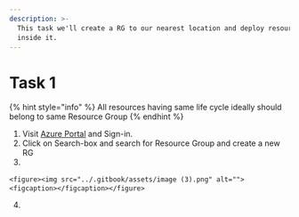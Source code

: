 ```yaml
---
description: >-
  This task we'll create a RG to our nearest location and deploy resources
  inside it.
---
```


# Task 1

{% hint style="info" %}
All resources having same life cycle ideally should belong to same Resource Group
{% endhint %}

1. Visit [Azure Portal](https://portal.azure.com) and Sign-in.
2. Click on Search-box and search for Resource Group and create a new RG
3.

    <figure><img src="../.gitbook/assets/image (3).png" alt=""><figcaption></figcaption></figure>
4.

